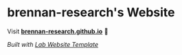 
# brennan-research's Website

Visit **[brennan-research.github.io](https://brennan-research.github.io)** 🚀

_Built with [Lab Website Template](https://greene-lab.gitbook.io/lab-website-template-docs)_

